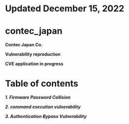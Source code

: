 # Updated December 15, 2022

# contec_japan
**Contec Japan Co.**

**Vulnerability reproduction**

**CVE application in progress**

# Table of contents

___1. Firmware Password Collision___

___2. command execution vulnerability___

___3. Authentication Bypass Vulnerability___
